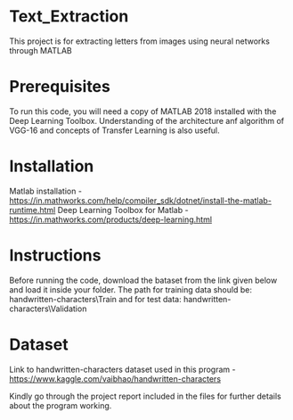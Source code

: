 # Text_Extraction
This project is for extracting letters from images using neural networks through MATLAB

# Prerequisites
To run this code, you will need a copy of MATLAB 2018 installed with the Deep Learning Toolbox.
Understanding of the architecture anf algorithm of VGG-16 and concepts of Transfer Learning is also useful.

# Installation
Matlab installation - https://in.mathworks.com/help/compiler_sdk/dotnet/install-the-matlab-runtime.html
Deep Learning Toolbox for Matlab - https://in.mathworks.com/products/deep-learning.html 

# Instructions
Before running the code, download the bataset from the link given below and load it inside your folder.
The path for training data should be:
handwritten-characters\Train
and for test data:
handwritten-characters\Validation


# Dataset
Link to handwritten-characters dataset used in this program - https://www.kaggle.com/vaibhao/handwritten-characters


Kindly go through the project report included in the files for further details about the program working.
